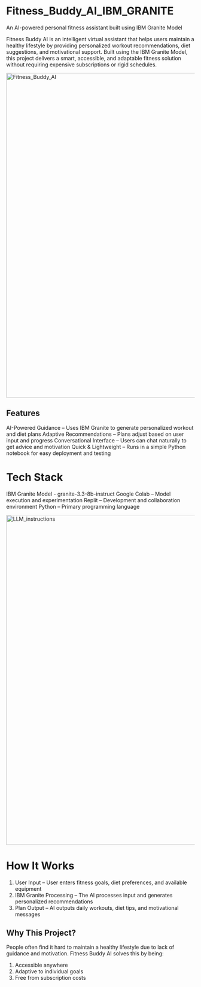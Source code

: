 # Fitness_Buddy_AI_IBM_GRANITE
An AI-powered personal fitness assistant built using IBM Granite Model

Fitness Buddy AI is an intelligent virtual assistant that helps users maintain a healthy lifestyle by providing personalized workout recommendations, diet suggestions, and motivational support.
Built using the IBM Granite Model, this project delivers a smart, accessible, and adaptable fitness solution without requiring expensive subscriptions or rigid schedules.

<img width="1906" height="869" alt="Fitness_Buddy_AI" src="https://github.com/user-attachments/assets/3910d141-22e4-425a-a7d6-308eec65b92d" />

## Features
AI-Powered Guidance – Uses IBM Granite to generate personalized workout and diet plans
Adaptive Recommendations – Plans adjust based on user input and progress
Conversational Interface – Users can chat naturally to get advice and motivation
Quick & Lightweight – Runs in a simple Python notebook for easy deployment and testing

# Tech Stack
IBM Granite Model - granite-3.3-8b-instruct
Google Colab – Model execution and experimentation
Replit – Development and collaboration environment
Python – Primary programming language

<img width="1917" height="883" alt="LLM_instructions" src="https://github.com/user-attachments/assets/227f1823-dd94-48e9-9aa0-7c64442ff2ba" />

# How It Works
1. User Input – User enters fitness goals, diet preferences, and available equipment
2. IBM Granite Processing – The AI processes input and generates personalized recommendations
3. Plan Output – AI outputs daily workouts, diet tips, and motivational messages

## Why This Project?
People often find it hard to maintain a healthy lifestyle due to lack of guidance and motivation.
Fitness Buddy AI solves this by being:
1. Accessible anywhere
2. Adaptive to individual goals
3. Free from subscription costs



